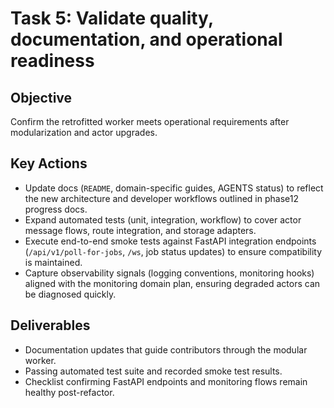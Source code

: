 # Task 5: Validate quality, documentation, and operational readiness

## Objective
Confirm the retrofitted worker meets operational requirements after modularization and actor upgrades.

## Key Actions
- Update docs (`README`, domain-specific guides, AGENTS status) to reflect the new architecture and developer workflows outlined in phase12 progress docs.
- Expand automated tests (unit, integration, workflow) to cover actor message flows, route integration, and storage adapters.
- Execute end-to-end smoke tests against FastAPI integration endpoints (`/api/v1/poll-for-jobs`, `/ws`, job status updates) to ensure compatibility is maintained.
- Capture observability signals (logging conventions, monitoring hooks) aligned with the monitoring domain plan, ensuring degraded actors can be diagnosed quickly.

## Deliverables
- Documentation updates that guide contributors through the modular worker.
- Passing automated test suite and recorded smoke test results.
- Checklist confirming FastAPI endpoints and monitoring flows remain healthy post-refactor.
